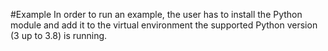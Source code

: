#Example
In order to run an example, the user has to install the Python module and add it to the virtual environment the supported Python version (3 up to 3.8) is running.
